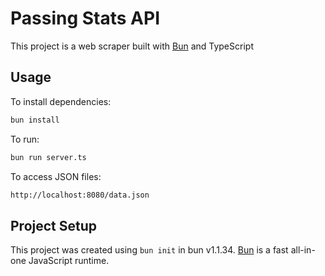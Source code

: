 # Passing Stats API

This project is a web scraper built with [Bun](https://bun.sh) and TypeScript

## Usage

To install dependencies:

```bash
bun install
```

To run:

```bash
bun run server.ts
```

To access JSON files:
```bash
http://localhost:8080/data.json
```

## Project Setup

This project was created using `bun init` in bun v1.1.34. [Bun](https://bun.sh) is a fast all-in-one JavaScript runtime.
